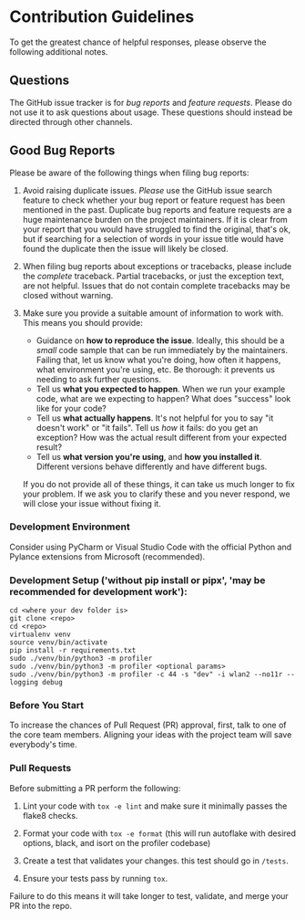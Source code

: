 # Contribution Guidelines

To get the greatest chance of helpful responses, please observe the
following additional notes.

## Questions

The GitHub issue tracker is for *bug reports* and *feature requests*. Please do
not use it to ask questions about usage. These questions should
instead be directed through other channels.

## Good Bug Reports

Please be aware of the following things when filing bug reports:

1. Avoid raising duplicate issues. *Please* use the GitHub issue search feature
   to check whether your bug report or feature request has been mentioned in
   the past. Duplicate bug reports and feature requests are a huge maintenance
   burden on the project maintainers. If it is clear from your report that you 
   would have struggled to find the original, that's ok, but if searching for 
   a selection of words in your issue title would have found the duplicate
   then the issue will likely be closed.

2. When filing bug reports about exceptions or tracebacks, please include the
   *complete* traceback. Partial tracebacks, or just the exception text, are
   not helpful. Issues that do not contain complete tracebacks may be closed
   without warning.

3. Make sure you provide a suitable amount of information to work with. This
   means you should provide:

   - Guidance on **how to reproduce the issue**. Ideally, this should be a
     *small* code sample that can be run immediately by the maintainers.
     Failing that, let us know what you're doing, how often it happens, what
     environment you're using, etc. Be thorough: it prevents us needing to ask
     further questions.
   - Tell us **what you expected to happen**. When we run your example code,
     what are we expecting to happen? What does "success" look like for your
     code?
   - Tell us **what actually happens**. It's not helpful for you to say "it
     doesn't work" or "it fails". Tell us *how* it fails: do you get an
     exception? How was the actual result different from your expected result?
   - Tell us **what version you're using**, and
     **how you installed it**. Different versions behave
     differently and have different bugs.
   
   If you do not provide all of these things, it can take us much longer to
   fix your problem. If we ask you to clarify these and you never respond, we
   will close your issue without fixing it.

### Development Environment

Consider using PyCharm or Visual Studio Code with the official Python and Pylance extensions from Microsoft (recommended).

### Development Setup  ('without pip install or pipx', 'may be recommended for development work'):

```
cd <where your dev folder is>
git clone <repo>
cd <repo>
virtualenv venv
source venv/bin/activate
pip install -r requirements.txt
sudo ./venv/bin/python3 -m profiler 
sudo ./venv/bin/python3 -m profiler <optional params>
sudo ./venv/bin/python3 -m profiler -c 44 -s "dev" -i wlan2 --no11r --logging debug
```

### Before You Start

To increase the chances of Pull Request (PR) approval, first, talk to one of the core team members. Aligning your ideas with the project team will save everybody's time. 

### Pull Requests

Before submitting a PR perform the following:

1. Lint your code with `tox -e lint` and make sure it minimally passes the flake8 checks.

1. Format your code with `tox -e format` (this will run autoflake with desired options, black, and isort on the profiler codebase)

2. Create a test that validates your changes. this test should go in `/tests`.

3. Ensure your tests pass by running `tox`.

Failure to do this means it will take longer to test, validate, and merge your PR into the repo.
